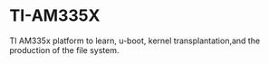 # TI-AM335X
TI AM335x platform to learn, u-boot, kernel transplantation,and the production of the file system.
